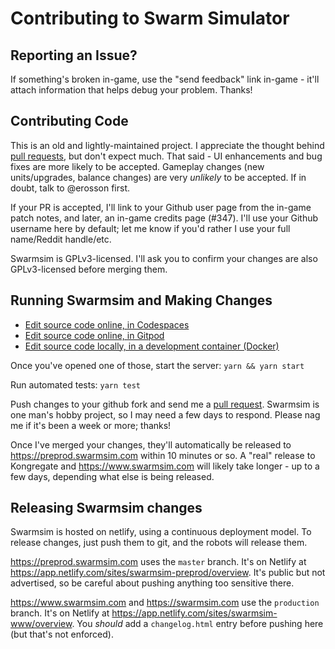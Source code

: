 # Contributing to Swarm Simulator

## Reporting an Issue?

If something's broken in-game, use the "send feedback" link in-game - it'll attach information that helps debug your problem. Thanks!

## Contributing Code

This is an old and lightly-maintained project. I appreciate the thought behind [pull requests](https://help.github.com/articles/using-pull-requests/), but don't expect much. That said - UI enhancements and bug fixes are more likely to be accepted. Gameplay changes (new units/upgrades, balance changes) are very _unlikely_ to be accepted. If in doubt, talk to @erosson first.

If your PR is accepted, I'll link to your Github user page from the in-game patch notes, and later, an in-game credits page (#347). I'll use your Github username here by default; let me know if you'd rather I use your full name/Reddit handle/etc.

Swarmsim is GPLv3-licensed. I'll ask you to confirm your changes are also GPLv3-licensed before merging them.

## Running Swarmsim and Making Changes

- [Edit source code online, in Codespaces](https://codespaces.new/swarmsim/swarm)
- [Edit source code online, in Gitpod](https://gitpod.io/#https://github.com/swarmsim/swarm)
- [Edit source code locally, in a development container (Docker)](https://code.visualstudio.com/docs/devcontainers/tutorial)

Once you've opened one of those, start the server: `yarn && yarn start`

Run automated tests: `yarn test`

Push changes to your github fork and send me a [pull request](https://docs.github.com/en/pull-requests/collaborating-with-pull-requests/proposing-changes-to-your-work-with-pull-requests/creating-a-pull-request-from-a-fork). Swarmsim is one man's hobby project, so I may need a few days to respond. Please nag me if it's been a week or more; thanks!

Once I've merged your changes, they'll automatically be released to https://preprod.swarmsim.com within 10 minutes or so. A "real" release to Kongregate and https://www.swarmsim.com will likely take longer - up to a few days, depending what else is being released.

## Releasing Swarmsim changes

Swarmsim is hosted on netlify, using a continuous deployment model. To release changes, just push them to git, and the robots will release them.

https://preprod.swarmsim.com uses the `master` branch. It's on Netlify at https://app.netlify.com/sites/swarmsim-preprod/overview. It's public but not advertised, so be careful about pushing anything too sensitive there.

https://www.swarmsim.com and https://swarmsim.com use the `production` branch. It's on Netlify at https://app.netlify.com/sites/swarmsim-www/overview. You _should_ add a `changelog.html` entry before pushing here (but that's not enforced).
